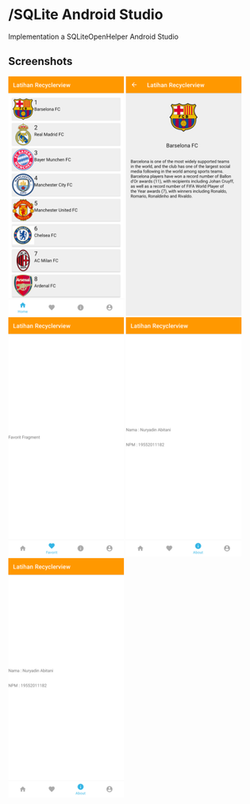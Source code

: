 # /SQLite Android Studio

Implementation a SQLiteOpenHelper Android Studio

## Screenshots

<img src="https://github.com/abugrayhat/SQLite-Android-Studio/blob/main/imgView/1.png" width="233" height="483"> <img src="https://github.com/abugrayhat/SQLite-Android-Studio/blob/main/imgView/2.png" width="233" height="483"> <img src="https://github.com/abugrayhat/SQLite-Android-Studio/blob/main/imgView/3.png" width="233" height="483"> <img src="https://github.com/abugrayhat/SQLite-Android-Studio/blob/main/imgView/4.png" width="233" height="483"> <img src="https://github.com/abugrayhat/SQLite-Android-Studio/blob/main/imgView/4.png" width="233" height="483">
